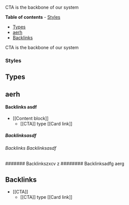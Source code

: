 CTA is the backbone of our system

<!-- table-of-contents start -->
**Table of contents**
    - [Styles](#styles)
  - [Types](#types)
  - [aerh](#aerh)
  - [Backlinks](#backlinks)

<!-- table-of-contents end -->

CTA is the backbone of our system


### Styles


## Types

## aerh

#### Backlinks asdf
* [[Content block]]
	* [[CTA]] type [[Card link]]
	
	
##### Backlinksasdf 
###### Backlinks Backlinksasdf
####### Backlinkszxcv z
######## Backlinksadfg aerg

## Backlinks
* [[CTA]]
	* [[CTA]] type [[Card link]]
